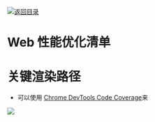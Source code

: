 [![返回目录](https://parg.co/UCb)](https://parg.co/UCH) 
 
 
# Web 性能优化清单

# 关键渲染路径

- 可以使用 [Chrome DevTools Code Coverage](https://developers.google.com/web/updates/2017/04/devtools-release-notes )来

![](https://cdn-images-1.medium.com/max/2000/1*8Spf9To8dzTG3Xy9s57oVA.png)